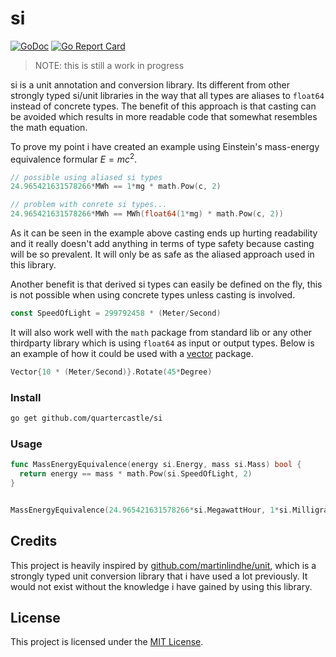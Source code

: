 # si

[![GoDoc](https://godoc.org/github.com/quartercastle/si?status.svg)](https://pkg.go.dev/github.com/quartercastle/si?tab=doc)
[![Go Report Card](https://goreportcard.com/badge/github.com/quartercastle/si)](https://goreportcard.com/report/github.com/quartercastle/si)

> NOTE: this is still a work in progress

si is a unit annotation and conversion library. Its different from other strongly
typed si/unit libraries in the way that all types are aliases to `float64`
instead of concrete types.
The benefit of this approach is that casting can be avoided which results in
more readable code that somewhat resembles the math equation.

To prove my point i have created an example using Einstein's mass-energy equivalence formular $E=mc^2$.

```go
// possible using aliased si types
24.965421631578266*MWh == 1*mg * math.Pow(c, 2)

// problem with conrete si types...
24.965421631578266*MWh == MWh(float64(1*mg) * math.Pow(c, 2))
```

As it can be seen in the example above casting ends up hurting readability and
it really doesn't add anything in terms of type safety because casting will be so
prevalent. It will only be as safe as the aliased approach used in this library.

Another benefit is that derived si types can easily be defined on the fly, this
is not possible when using concrete types unless casting is involved.

```go
const SpeedOfLight = 299792458 * (Meter/Second)
```

It will also work well with the `math` package from standard lib or any other
thirdparty library which is using `float64` as input or output types.
Below is an example of how it could be used with a
[vector](https://github.com/quartercastle/vector) package.

```go
Vector{10 * (Meter/Second)}.Rotate(45*Degree)
```

### Install

```sh
go get github.com/quartercastle/si
```

### Usage

```go
func MassEnergyEquivalence(energy si.Energy, mass si.Mass) bool {
  return energy == mass * math.Pow(si.SpeedOfLight, 2)
}


MassEnergyEquivalence(24.965421631578266*si.MegawattHour, 1*si.Milligram)
```


## Credits
This project is heavily inspired by [github.com/martinlindhe/unit](https://github.com/martinlindhe/unit),
which is a strongly typed unit conversion library that i have used a lot
previously. It would not exist without the knowledge i have gained by using this
library.

## License
This project is licensed under the [MIT License](https://github.com/quartercastle/si/blob/master/LICENSE).
